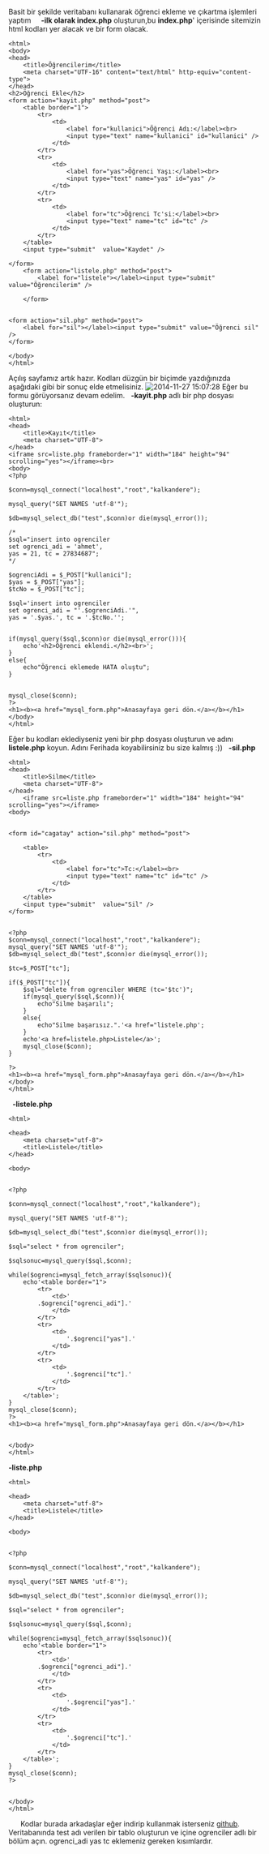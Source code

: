
Basit bir şekilde veritabanı kullanarak öğrenci ekleme ve çıkartma işlemleri yaptım     **-**ilk olarak** index.php** oluşturun,bu **index.php**' içerisinde sitemizin html kodları yer alacak ve bir form olacak. 
    
    
    <html>
    <body>
    <head>
        <title>Öğrencilerim</title>
        <meta charset="UTF-16" content="text/html" http-equiv="content-type">
    </head>
    <h2>Öğrenci Ekle</h2>
    <form action="kayit.php" method="post">
        <table border="1">
            <tr>
                <td>
                    <label for="kullanici">Öğrenci Adı:</label><br>
                    <input type="text" name="kullanici" id="kullanici" />
                </td>
            </tr>
            <tr>
                <td>
                    <label for="yas">Öğrenci Yaşı:</label><br>
                    <input type="text" name="yas" id="yas" />
                </td>
            </tr>
            <tr>
                <td>
                    <label for="tc">Öğrenci Tc'si:</label><br>
                    <input type="text" name="tc" id="tc" />
                </td>
            </tr>
        </table>
        <input type="submit"  value="Kaydet" />
    
    </form>
        <form action="listele.php" method="post">
            <label for="listele"></label><input type="submit" value="Öğrencilerim" />
    
        </form>
    
    
    <form action="sil.php" method="post">
        <label for="sil"></label><input type="submit" value="Öğrenci sil" />
    </form>
    
    </body>
    </html>

Açılış sayfamız artık hazır. Kodları düzgün bir biçimde yazdığınızda aşağıdaki gibi bir sonuç elde etmelisiniz. ![2014-11-27 15:07:28](http://cagataycali.me/wp-content/uploads/2014/11/2014-11-27-150728.png) Eğer bu formu görüyorsanız devam edelim.   **-kayit.php** adlı bir php dosyası oluşturun: 
    
    
    <html>
    <head>
        <title>Kayıt</title>
        <meta charset="UTF-8">
    </head>
    <iframe src=liste.php frameborder="1" width="184" height="94" scrolling="yes"></iframe><br>
    <body>
    <?php
    
    $conn=mysql_connect("localhost","root","kalkandere");
    
    mysql_query("SET NAMES 'utf-8'");
    
    $db=mysql_select_db("test",$conn)or die(mysql_error());
    
    /*
    $sql="insert into ogrenciler
    set ogrenci_adi = 'ahmet',
    yas = 21, tc = 27834687";
    */
    
    $ogrenciAdi = $_POST["kullanici"];
    $yas = $_POST["yas"];
    $tcNo = $_POST["tc"];
    
    $sql='insert into ogrenciler
    set ogrenci_adi = "'.$ogrenciAdi.'",
    yas = '.$yas.', tc = '.$tcNo.'';
    
    
    if(mysql_query($sql,$conn)or die(mysql_error())){
        echo'<h2>Öğrenci eklendi.</h2><br>';
    }
    else{
        echo"Öğrenci eklemede HATA oluştu";
    }
    
    
    mysql_close($conn);
    ?>
    <h1><b><a href="mysql_form.php">Anasayfaya geri dön.</a></b></h1>
    </body>
    </html>

Eğer bu kodları eklediyseniz yeni bir php dosyası oluşturun ve adını **listele.php** koyun. Adını Ferihada koyabilirsiniz bu size kalmış :))   **-sil.php**
    
    
    <html>
    <head>
        <title>Silme</title>
        <meta charset="UTF-8">
    </head>
        <iframe src=liste.php frameborder="1" width="184" height="94" scrolling="yes"></iframe>
    <body>
    
    
    <form id="cagatay" action="sil.php" method="post">
    
        <table>
            <tr>
                <td>
                    <label for="tc">Tc:</label><br>
                    <input type="text" name="tc" id="tc" />
                </td>
            </tr>
        </table>
        <input type="submit"  value="Sil" />
    </form>
    
    
    <?php
    $conn=mysql_connect("localhost","root","kalkandere");
    mysql_query("SET NAMES 'utf-8'");
    $db=mysql_select_db("test",$conn)or die(mysql_error());
    
    $tc=$_POST["tc"];
    
    if($_POST["tc"]){
        $sql="delete from ogrenciler WHERE (tc='$tc')";
        if(mysql_query($sql,$conn)){
            echo"Silme başarılı";
        }
        else{
            echo"Silme başarısız.".'<a href="listele.php';
        }
        echo'<a href=listele.php>Listele</a>';
        mysql_close($conn);
    }
    
    ?>
    <h1><b><a href="mysql_form.php">Anasayfaya geri dön.</a></b></h1>
    </body>
    </html>
    

  **-listele.php**
    
    
    <html>
    
    <head>
        <meta charset="utf-8">
        <title>Listele</title>
    </head>
    
    <body>
    
    
    <?php
    
    $conn=mysql_connect("localhost","root","kalkandere");
    
    mysql_query("SET NAMES 'utf-8'");
    
    $db=mysql_select_db("test",$conn)or die(mysql_error());
    
    $sql="select * from ogrenciler";
    
    $sqlsonuc=mysql_query($sql,$conn);
    
    while($ogrenci=mysql_fetch_array($sqlsonuc)){
        echo'<table border="1">
            <tr>
                <td>'
            .$ogrenci["ogrenci_adi"].'
                </td>
            </tr>
            <tr>
                <td>
                    '.$ogrenci["yas"].'
                </td>
            </tr>
            <tr>
                <td>
                    '.$ogrenci["tc"].'
                </td>
            </tr>
        </table>';
    }
    mysql_close($conn);
    ?>
    <h1><b><a href="mysql_form.php">Anasayfaya geri dön.</a></b></h1>
    
    
    </body>
    </html>

**-liste.php**
    
    
    <html>
    
    <head>
        <meta charset="utf-8">
        <title>Listele</title>
    </head>
    
    <body>
    
    
    <?php
    
    $conn=mysql_connect("localhost","root","kalkandere");
    
    mysql_query("SET NAMES 'utf-8'");
    
    $db=mysql_select_db("test",$conn)or die(mysql_error());
    
    $sql="select * from ogrenciler";
    
    $sqlsonuc=mysql_query($sql,$conn);
    
    while($ogrenci=mysql_fetch_array($sqlsonuc)){
        echo'<table border="1">
            <tr>
                <td>'
            .$ogrenci["ogrenci_adi"].'
                </td>
            </tr>
            <tr>
                <td>
                    '.$ogrenci["yas"].'
                </td>
            </tr>
            <tr>
                <td>
                    '.$ogrenci["tc"].'
                </td>
            </tr>
        </table>';
    }
    mysql_close($conn);
    ?>
    
    
    </body>
    </html>

      Kodlar burada arkadaşlar eğer indirip kullanmak isterseniz [github](https://github.com/ccali14/PhpRep).       Veritabanında test adı verilen bir tablo oluşturun ve içine ogrenciler adlı bir bölüm açın. ogrenci_adi yas tc eklemeniz gereken kısımlardır.